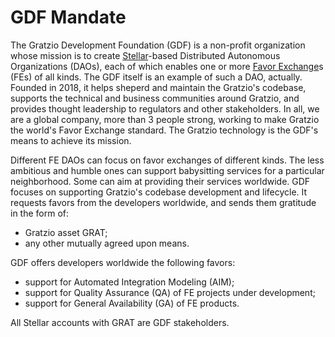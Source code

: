 # GDF Mandate

The Gratzio Development Foundation (GDF) is a non-profit organization whose mission is to create [Stellar](https://stellar.org/)-based Distributed Autonomous Organizations (DAOs), each of which enables one or more [Favor Exchange](https://github.com/amissine/gratzio-join/blob/main/README.md)s (FEs) of all kinds. The GDF itself is an example of such a DAO, actually. Founded in 2018, it helps sheperd and maintain the Gratzio's codebase, supports the technical and business communities around Gratzio, and provides thought leadership to regulators and other stakeholders. In all, we are a global company, more than 3 people strong, working to make Gratzio the world's Favor Exchange standard. The Gratzio technology is the GDF's means to achieve its mission.

Different FE DAOs can focus on favor exchanges of different kinds. The less ambitious and humble ones can support babysitting services for a particular neighborhood. Some can aim at providing their services worldwide. GDF focuses on supporting Gratzio's codebase development and lifecycle. It requests favors from the developers worldwide, and sends them gratitude in the form of:

- Gratzio asset GRAT;
- any other mutually agreed upon means.

GDF offers developers worldwide the following favors:

- support for Automated Integration Modeling (AIM);
- support for Quality Assurance (QA) of FE projects under development;
- support for General Availability (GA) of FE products.

All Stellar accounts with GRAT are GDF stakeholders.

